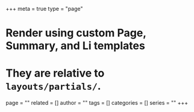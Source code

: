+++
meta = true
type = "page"
# Render using custom Page, Summary, and Li templates
# They are relative to `layouts/partials/`.
page = ""
related = []
author = ""
tags = []
categories = []
series = ""
+++


